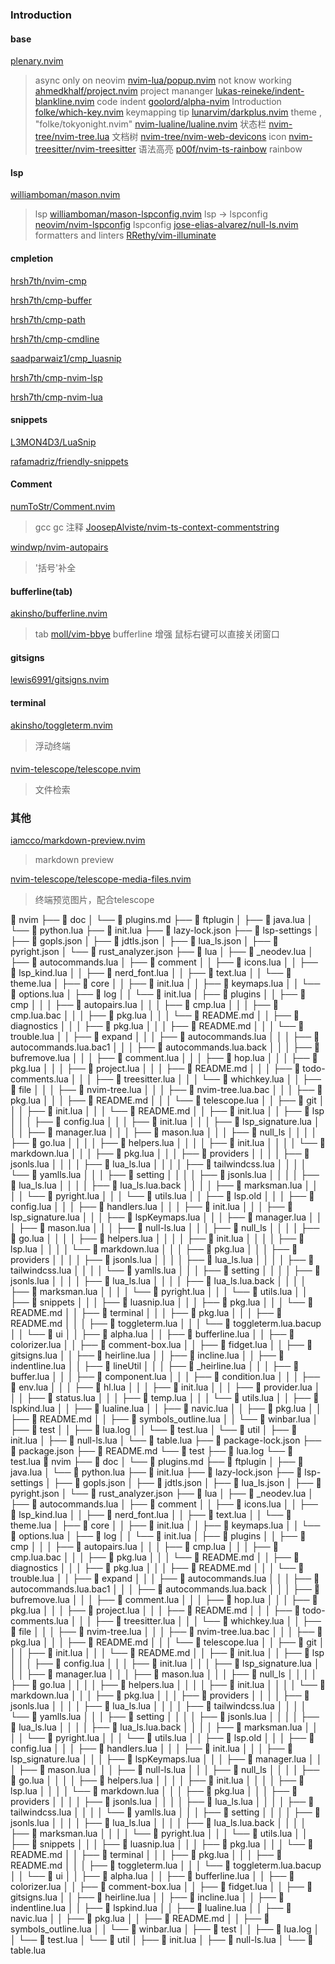### Introduction
#### base
[plenary.nvim](https://github.com/nvim-lua/plenary.nvim)
> async only on neovim
[nvim-lua/popup.nvim](https://github.com/nvim-lua/popup.nvim)
> not know working 
[ahmedkhalf/project.nvim](https://github.com/ahmedkhalf/project.nvim)
> project mananger
[lukas-reineke/indent-blankline.nvim](https://github.com/lukas-reineke/indent-blankline.nvim)
> code indent
[goolord/alpha-nvim](https://github.com/goolord/alpha-nvim)
> Introduction 
[folke/which-key.nvim](https://github.com/folke/which-key.nvim)
> keymapping tip
[lunarvim/darkplus.nvim](https://github.com/lunarvim/darkplus.nvim)
> theme , "folke/tokyonight.nvim"
[nvim-lualine/lualine.nvim](https://github.com/nvim-lualine/lualine.nvim)
> 状态栏 
[nvim-tree/nvim-tree.lua](https://github.com/nvim-tree/nvim-tree.lua)
> 文档树
[nvim-tree/nvim-web-devicons](https://github.com/nvim-tree/nvim-web-devicons)
> icon
[nvim-treesitter/nvim-treesitter](https://github.com/nvim-treesitter/nvim-treesitter)
> 语法高亮
[p00f/nvim-ts-rainbow](https://github.com/p00f/nvim-ts-rainbow)
> rainbow 

#### lsp
[williamboman/mason.nvim](https://github.com/williamboman/mason.nvim)
> lsp
[williamboman/mason-lspconfig.nvim](https://github.com/williamboman/mason-lspconfig.nvim)
> lsp -> lspconfig
[neovim/nvim-lspconfig](https://github.com/neovim/nvim-lspconfig)
> lspconfig
[jose-elias-alvarez/null-ls.nvim](https://github.com/jose-elias-alvarez/null-ls.nvim)
> formatters and linters
[RRethy/vim-illuminate](https://github.com/RRethy/vim-illuminate)
>

#### cmpletion
[hrsh7th/nvim-cmp](https://github.com/hrsh7th/nvim-cmp)
>
[hrsh7th/cmp-buffer](https://github.com/hrsh7th/cmp-buffer)
>
[hrsh7th/cmp-path](https://github.com/hrsh7th/cmp-path)
>
[hrsh7th/cmp-cmdline](https://github.com/hrsh7th/cmp-cmdline)
>
[saadparwaiz1/cmp_luasnip](https://github.com/saadparwaiz1/cmp_luasnip)
>
[hrsh7th/cmp-nvim-lsp](https://github.com/hrsh7th/cmp-nvim-lsp)
>
[hrsh7th/cmp-nvim-lua](https://github.com/hrsh7th/cmp-nvim-lua)
>

#### snippets
[L3MON4D3/LuaSnip](https://github.com/L3MON4D3/LuaSnip)
>
[rafamadriz/friendly-snippets](https://github.com/rafamadriz/friendly-snippets)
>

#### Comment
[numToStr/Comment.nvim](https://github.com/numToStr/Comment.nvim)
> gcc gc 注释
[JoosepAlviste/nvim-ts-context-commentstring](https://github.com/JoosepAlviste/nvim-ts-context-commentstring)
>
[windwp/nvim-autopairs](https://github.com/windwp/nvim-autopairs)
> '括号'补全

#### bufferline(tab)
[akinsho/bufferline.nvim](https://github.com/akinsho/bufferline.nvim)
> tab
[moll/vim-bbye](https://github.com/moll/vim-bbye)
> bufferline 增强 鼠标右键可以直接关闭窗口

#### gitsigns
[lewis6991/gitsigns.nvim](https://github.com/lewis6991/gitsigns.nvim)
> 

#### terminal 
[akinsho/toggleterm.nvim](https://github.com/akinsho/toggleterm.nvim)
> 浮动终端

#### 
[nvim-telescope/telescope.nvim](https://github.com/nvim-telescope/telescope.nvim)
> 文件检索 

### 其他
[iamcco/markdown-preview.nvim](https://github.com/iamcco/markdown-preview.nvim)
> markdown preview

[nvim-telescope/telescope-media-files.nvim](https://github.com/nvim-telescope/telescope-media-files)
> 终端预览图片，配合telescope

 nvim
├──  doc
│  └──  plugins.md
├──  ftplugin
│  ├──  java.lua
│  └──  python.lua
├──  init.lua
├──  lazy-lock.json
├──  lsp-settings
│  ├──  gopls.json
│  ├──  jdtls.json
│  ├──  lua_ls.json
│  ├──  pyright.json
│  └──  rust_analyzer.json
├──  lua
│  ├──  _neodev.lua
│  ├──  autocommands.lua
│  ├──  comment
│  │  ├──  icons.lua
│  │  ├──  lsp_kind.lua
│  │  ├──  nerd_font.lua
│  │  ├──  text.lua
│  │  └──  theme.lua
│  ├──  core
│  │  ├──  init.lua
│  │  ├──  keymaps.lua
│  │  └──  options.lua
│  ├──  log
│  │  └──  init.lua
│  ├──  plugins
│  │  ├──  cmp
│  │  │  ├──  autopairs.lua
│  │  │  ├──  cmp.lua
│  │  │  ├──  cmp.lua.bac
│  │  │  ├──  pkg.lua
│  │  │  └──  README.md
│  │  ├──  diagnostics
│  │  │  ├──  pkg.lua
│  │  │  ├──  README.md
│  │  │  └──  trouble.lua
│  │  ├──  expand
│  │  │  ├──  autocommands.lua
│  │  │  ├──  autocommands.lua.bac1
│  │  │  ├──  autocommands.lua.back
│  │  │  ├──  bufremove.lua
│  │  │  ├──  comment.lua
│  │  │  ├──  hop.lua
│  │  │  ├──  pkg.lua
│  │  │  ├──  project.lua
│  │  │  ├──  README.md
│  │  │  ├──  todo-comments.lua
│  │  │  ├──  treesitter.lua
│  │  │  └──  whichkey.lua
│  │  ├──  file
│  │  │  ├──  nvim-tree.lua
│  │  │  ├──  nvim-tree.lua.bac
│  │  │  ├──  pkg.lua
│  │  │  ├──  README.md
│  │  │  └──  telescope.lua
│  │  ├──  git
│  │  │  ├──  init.lua
│  │  │  └──  README.md
│  │  ├──  init.lua
│  │  ├──  lsp
│  │  │  ├──  config.lua
│  │  │  ├──  init.lua
│  │  │  ├──  lsp_signature.lua
│  │  │  ├──  manager.lua
│  │  │  ├──  mason.lua
│  │  │  ├──  null_ls
│  │  │  │  ├──  go.lua
│  │  │  │  ├──  helpers.lua
│  │  │  │  ├──  init.lua
│  │  │  │  └──  markdown.lua
│  │  │  ├──  pkg.lua
│  │  │  ├──  providers
│  │  │  │  ├──  jsonls.lua
│  │  │  │  ├──  lua_ls.lua
│  │  │  │  ├──  tailwindcss.lua
│  │  │  │  └──  yamlls.lua
│  │  │  ├──  setting
│  │  │  │  ├──  jsonls.lua
│  │  │  │  ├──  lua_ls.lua
│  │  │  │  ├──  lua_ls.lua.back
│  │  │  │  ├──  marksman.lua
│  │  │  │  └──  pyright.lua
│  │  │  └──  utils.lua
│  │  ├──  lsp.old
│  │  │  ├──  config.lua
│  │  │  ├──  handlers.lua
│  │  │  ├──  init.lua
│  │  │  ├──  lsp_signature.lua
│  │  │  ├──  lspKeymaps.lua
│  │  │  ├──  manager.lua
│  │  │  ├──  mason.lua
│  │  │  ├──  null-ls.lua
│  │  │  ├──  null_ls
│  │  │  │  ├──  go.lua
│  │  │  │  ├──  helpers.lua
│  │  │  │  ├──  init.lua
│  │  │  │  ├──  lsp.lua
│  │  │  │  └──  markdown.lua
│  │  │  ├──  pkg.lua
│  │  │  ├──  providers
│  │  │  │  ├──  jsonls.lua
│  │  │  │  ├──  lua_ls.lua
│  │  │  │  ├──  tailwindcss.lua
│  │  │  │  └──  yamlls.lua
│  │  │  ├──  setting
│  │  │  │  ├──  jsonls.lua
│  │  │  │  ├──  lua_ls.lua
│  │  │  │  ├──  lua_ls.lua.back
│  │  │  │  ├──  marksman.lua
│  │  │  │  └──  pyright.lua
│  │  │  └──  utils.lua
│  │  ├──  snippets
│  │  │  ├──  luasnip.lua
│  │  │  ├──  pkg.lua
│  │  │  └──  README.md
│  │  ├──  terminal
│  │  │  ├──  pkg.lua
│  │  │  ├──  README.md
│  │  │  ├──  toggleterm.lua
│  │  │  └──  toggleterm.lua.bacup
│  │  └──  ui
│  │     ├──  alpha.lua
│  │     ├──  bufferline.lua
│  │     ├──  colorizer.lua
│  │     ├──  comment-box.lua
│  │     ├──  fidget.lua
│  │     ├──  gitsigns.lua
│  │     ├──  heirline.lua
│  │     ├──  incline.lua
│  │     ├──  indentline.lua
│  │     ├──  lineUtil
│  │     │  ├──  _heirline.lua
│  │     │  ├──  buffer.lua
│  │     │  ├──  component.lua
│  │     │  ├──  condition.lua
│  │     │  ├──  env.lua
│  │     │  ├──  hl.lua
│  │     │  ├──  init.lua
│  │     │  ├──  provider.lua
│  │     │  ├──  status.lua
│  │     │  ├──  temp.lua
│  │     │  └──  utils.lua
│  │     ├──  lspkind.lua
│  │     ├──  lualine.lua
│  │     ├──  navic.lua
│  │     ├──  pkg.lua
│  │     ├──  README.md
│  │     ├──  symbols_outline.lua
│  │     └──  winbar.lua
│  ├──  test
│  │  ├──  lua.log
│  │  └──  test.lua
│  └──  util
│     ├──  init.lua
│     ├──  null-ls.lua
│     └──  table.lua
├──  package-lock.json
├──  package.json
├──  README.md
└──  test
   ├──  lua.log
   └──  test.lua
 nvim
├──  doc
│  └──  plugins.md
├──  ftplugin
│  ├──  java.lua
│  └──  python.lua
├──  init.lua
├──  lazy-lock.json
├──  lsp-settings
│  ├──  gopls.json
│  ├──  jdtls.json
│  ├──  lua_ls.json
│  ├──  pyright.json
│  └──  rust_analyzer.json
├──  lua
│  ├──  _neodev.lua
│  ├──  autocommands.lua
│  ├──  comment
│  │  ├──  icons.lua
│  │  ├──  lsp_kind.lua
│  │  ├──  nerd_font.lua
│  │  ├──  text.lua
│  │  └──  theme.lua
│  ├──  core
│  │  ├──  init.lua
│  │  ├──  keymaps.lua
│  │  └──  options.lua
│  ├──  log
│  │  └──  init.lua
│  ├──  plugins
│  │  ├──  cmp
│  │  │  ├──  autopairs.lua
│  │  │  ├──  cmp.lua
│  │  │  ├──  cmp.lua.bac
│  │  │  ├──  pkg.lua
│  │  │  └──  README.md
│  │  ├──  diagnostics
│  │  │  ├──  pkg.lua
│  │  │  ├──  README.md
│  │  │  └──  trouble.lua
│  │  ├──  expand
│  │  │  ├──  autocommands.lua
│  │  │  ├──  autocommands.lua.bac1
│  │  │  ├──  autocommands.lua.back
│  │  │  ├──  bufremove.lua
│  │  │  ├──  comment.lua
│  │  │  ├──  hop.lua
│  │  │  ├──  pkg.lua
│  │  │  ├──  project.lua
│  │  │  ├──  README.md
│  │  │  ├──  todo-comments.lua
│  │  │  ├──  treesitter.lua
│  │  │  └──  whichkey.lua
│  │  ├──  file
│  │  │  ├──  nvim-tree.lua
│  │  │  ├──  nvim-tree.lua.bac
│  │  │  ├──  pkg.lua
│  │  │  ├──  README.md
│  │  │  └──  telescope.lua
│  │  ├──  git
│  │  │  ├──  init.lua
│  │  │  └──  README.md
│  │  ├──  init.lua
│  │  ├──  lsp
│  │  │  ├──  config.lua
│  │  │  ├──  init.lua
│  │  │  ├──  lsp_signature.lua
│  │  │  ├──  manager.lua
│  │  │  ├──  mason.lua
│  │  │  ├──  null_ls
│  │  │  │  ├──  go.lua
│  │  │  │  ├──  helpers.lua
│  │  │  │  ├──  init.lua
│  │  │  │  └──  markdown.lua
│  │  │  ├──  pkg.lua
│  │  │  ├──  providers
│  │  │  │  ├──  jsonls.lua
│  │  │  │  ├──  lua_ls.lua
│  │  │  │  ├──  tailwindcss.lua
│  │  │  │  └──  yamlls.lua
│  │  │  ├──  setting
│  │  │  │  ├──  jsonls.lua
│  │  │  │  ├──  lua_ls.lua
│  │  │  │  ├──  lua_ls.lua.back
│  │  │  │  ├──  marksman.lua
│  │  │  │  └──  pyright.lua
│  │  │  └──  utils.lua
│  │  ├──  lsp.old
│  │  │  ├──  config.lua
│  │  │  ├──  handlers.lua
│  │  │  ├──  init.lua
│  │  │  ├──  lsp_signature.lua
│  │  │  ├──  lspKeymaps.lua
│  │  │  ├──  manager.lua
│  │  │  ├──  mason.lua
│  │  │  ├──  null-ls.lua
│  │  │  ├──  null_ls
│  │  │  │  ├──  go.lua
│  │  │  │  ├──  helpers.lua
│  │  │  │  ├──  init.lua
│  │  │  │  ├──  lsp.lua
│  │  │  │  └──  markdown.lua
│  │  │  ├──  pkg.lua
│  │  │  ├──  providers
│  │  │  │  ├──  jsonls.lua
│  │  │  │  ├──  lua_ls.lua
│  │  │  │  ├──  tailwindcss.lua
│  │  │  │  └──  yamlls.lua
│  │  │  ├──  setting
│  │  │  │  ├──  jsonls.lua
│  │  │  │  ├──  lua_ls.lua
│  │  │  │  ├──  lua_ls.lua.back
│  │  │  │  ├──  marksman.lua
│  │  │  │  └──  pyright.lua
│  │  │  └──  utils.lua
│  │  ├──  snippets
│  │  │  ├──  luasnip.lua
│  │  │  ├──  pkg.lua
│  │  │  └──  README.md
│  │  ├──  terminal
│  │  │  ├──  pkg.lua
│  │  │  ├──  README.md
│  │  │  ├──  toggleterm.lua
│  │  │  └──  toggleterm.lua.bacup
│  │  └──  ui
│  │     ├──  alpha.lua
│  │     ├──  bufferline.lua
│  │     ├──  colorizer.lua
│  │     ├──  comment-box.lua
│  │     ├──  fidget.lua
│  │     ├──  gitsigns.lua
│  │     ├──  heirline.lua
│  │     ├──  incline.lua
│  │     ├──  indentline.lua
│  │     ├──  lspkind.lua
│  │     ├──  lualine.lua
│  │     ├──  navic.lua
│  │     ├──  pkg.lua
│  │     ├──  README.md
│  │     ├──  symbols_outline.lua
│  │     └──  winbar.lua
│  ├──  test
│  │  ├──  lua.log
│  │  └──  test.lua
│  └──  util
│     ├──  init.lua
│     ├──  null-ls.lua
│     └──  table.lua
